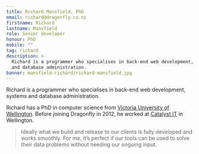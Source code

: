 ```yaml
---
title: Richard Mansfield, PhD
email: richard@dragonfly.co.nz
firstname: Richard
lastname: Mansfield
role: Senior developer
honour: PhD
mobile: ""
tag: richard
description: >
  Richard is a programmer who specialises in back-end web development, systems
  and database administration.
banner: mansfield-richard/richard-mansfield.jpg
---
```


Richard is a programmer who specialises in back-end web development, systems and
 database administration.

<!--more-->

Richard has a PhD in computer science from
[Victoria University of Wellington](http://www.victoria.ac.nz/sms). Before
joining Dragonfly in 2012, he worked at
[Catalyst IT](http://catalyst.net.nz/) in Wellington.


> Ideally what we build and release to our clients is fully developed and works
smoothly. For me, it’s perfect if our tools can be used to solve their data
problems without needing our ongoing input.
